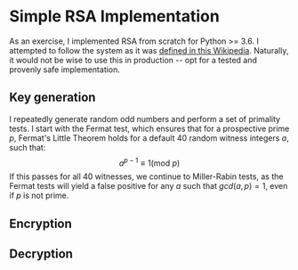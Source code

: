 # Simple RSA Implementation

As an exercise, I implemented RSA from scratch for Python >= 3.6.
I attempted to follow the system as it was [defined in this Wikipedia](<https://en.wikipedia.org/wiki/RSA_(cryptosystem)#Operation>). Naturally, it would not be wise to use this in production -- opt for a tested and provenly safe implementation.

## Key generation

I repeatedly generate random odd numbers and perform a set of primality tests.
I start with the Fermat test, which ensures that for a prospective prime $p$, Fermat's Little Theorem holds for a default 40 random witness integers $a$, such that:
$$a^{p-1} \equiv 1 \text{(mod $p$)}$$
If this passes for all 40 witnesses, we continue to Miller-Rabin tests, as the Fermat tests will yield a false positive for any $a$ such that $gcd(a, p) = 1$, even if $p$ is not prime.

## Encryption

## Decryption
